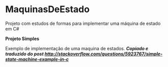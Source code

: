# MaquinasDeEstado
Projeto com estudos de formas para implementar uma máquina de estado em C#

**Projeto Simples**

Exemplo de implementação de uma maquina de estados.
***Copiado e traduzido do post http://stackoverflow.com/questions/5923767/simple-state-machine-example-in-c***
